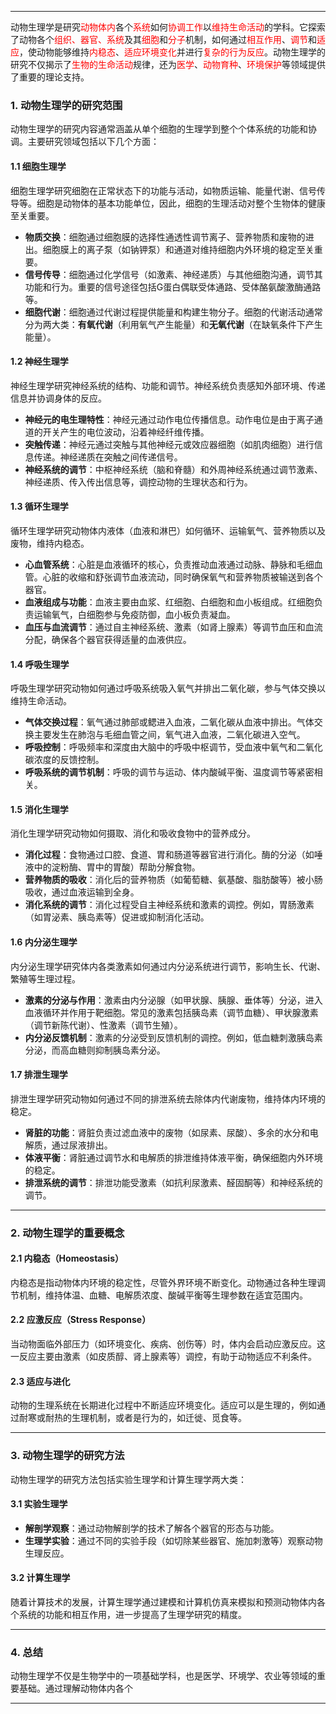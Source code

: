 
---

动物生理学是研究<span style="color:rgb(255, 0, 0)">动物体内</span>各个<span style="color:rgb(255, 0, 0)">系统</span>如何<span style="color:rgb(255, 0, 0)">协调工作</span>以<span style="color:rgb(255, 0, 0)">维持生命活动</span>的学科。它探索了动物各个<span style="color:rgb(255, 0, 0)">组织、器官、系统</span>及其<span style="color:rgb(255, 0, 0)">细胞</span>和<span style="color:rgb(255, 0, 0)">分子</span>机制，如何通过<span style="color:rgb(255, 0, 0)">相互作用</span>、<span style="color:rgb(255, 0, 0)">调节</span>和<span style="color:rgb(255, 0, 0)">适应</span>，使动物能够维持<span style="color:rgb(255, 0, 0)">内稳态</span>、<span style="color:rgb(255, 0, 0)">适应环境变化</span>并进行<span style="color:rgb(255, 0, 0)">复杂的行为反应</span>。动物生理学的研究不仅揭示了<span style="color:rgb(255, 0, 0)">生物的生命活动</span>规律，还为<span style="color:rgb(255, 0, 0)">医学</span>、<span style="color:rgb(255, 0, 0)">动物育种</span>、<span style="color:rgb(255, 0, 0)">环境保护</span>等领域提供了重要的理论支持。

### **1. 动物生理学的研究范围**

动物生理学的研究内容通常涵盖从单个细胞的生理学到整个个体系统的功能和协调。主要研究领域包括以下几个方面：

#### **1.1 细胞生理学**

细胞生理学研究细胞在正常状态下的功能与活动，如物质运输、能量代谢、信号传导等。细胞是动物体的基本功能单位，因此，细胞的生理活动对整个生物体的健康至关重要。

- **物质交换**：细胞通过细胞膜的选择性通透性调节离子、营养物质和废物的进出。细胞膜上的离子泵（如钠钾泵）和通道对维持细胞内外环境的稳定至关重要。
- **信号传导**：细胞通过化学信号（如激素、神经递质）与其他细胞沟通，调节其功能和行为。重要的信号途径包括G蛋白偶联受体通路、受体酪氨酸激酶通路等。
- **细胞代谢**：细胞通过代谢过程提供能量和构建生物分子。细胞的代谢活动通常分为两大类：**有氧代谢**（利用氧气产生能量）和**无氧代谢**（在缺氧条件下产生能量）。

#### **1.2 神经生理学**

神经生理学研究神经系统的结构、功能和调节。神经系统负责感知外部环境、传递信息并协调身体的反应。

- **神经元的电生理特性**：神经元通过动作电位传播信息。动作电位是由于离子通道的开关产生的电位波动，沿着神经纤维传播。
- **突触传递**：神经元通过突触与其他神经元或效应器细胞（如肌肉细胞）进行信息传递。神经递质在突触之间传递信号。
- **神经系统的调节**：中枢神经系统（脑和脊髓）和外周神经系统通过调节激素、神经递质、传入传出信息等，调控动物的生理状态和行为。

#### **1.3 循环生理学**

循环生理学研究动物体内液体（血液和淋巴）如何循环、运输氧气、营养物质以及废物，维持内稳态。

- **心血管系统**：心脏是血液循环的核心，负责推动血液通过动脉、静脉和毛细血管。心脏的收缩和舒张调节血液流动，同时确保氧气和营养物质被输送到各个器官。
- **血液组成与功能**：血液主要由血浆、红细胞、白细胞和血小板组成。红细胞负责运输氧气，白细胞参与免疫防御，血小板负责凝血。
- **血压与血流调节**：通过自主神经系统、激素（如肾上腺素）等调节血压和血流分配，确保各个器官获得适量的血液供应。

#### **1.4 呼吸生理学**

呼吸生理学研究动物如何通过呼吸系统吸入氧气并排出二氧化碳，参与气体交换以维持生命活动。

- **气体交换过程**：氧气通过肺部或鳃进入血液，二氧化碳从血液中排出。气体交换主要发生在肺泡与毛细血管之间，氧气进入血液，二氧化碳进入空气。
- **呼吸控制**：呼吸频率和深度由大脑中的呼吸中枢调节，受血液中氧气和二氧化碳浓度的反馈控制。
- **呼吸系统的调节机制**：呼吸的调节与运动、体内酸碱平衡、温度调节等紧密相关。

#### **1.5 消化生理学**

消化生理学研究动物如何摄取、消化和吸收食物中的营养成分。

- **消化过程**：食物通过口腔、食道、胃和肠道等器官进行消化。酶的分泌（如唾液中的淀粉酶、胃中的胃酸）帮助分解食物。
- **营养物质的吸收**：消化后的营养物质（如葡萄糖、氨基酸、脂肪酸等）被小肠吸收，通过血液运输到全身。
- **消化系统的调节**：消化过程受自主神经系统和激素的调控。例如，胃肠激素（如胃泌素、胰岛素等）促进或抑制消化活动。

#### **1.6 内分泌生理学**

内分泌生理学研究体内各类激素如何通过内分泌系统进行调节，影响生长、代谢、繁殖等生理过程。

- **激素的分泌与作用**：激素由内分泌腺（如甲状腺、胰腺、垂体等）分泌，进入血液循环并作用于靶细胞。常见的激素包括胰岛素（调节血糖）、甲状腺激素（调节新陈代谢）、性激素（调节生殖）。
- **内分泌反馈机制**：激素的分泌受到反馈机制的调控。例如，低血糖刺激胰岛素分泌，而高血糖则抑制胰岛素分泌。

#### **1.7 排泄生理学**

排泄生理学研究动物如何通过不同的排泄系统去除体内代谢废物，维持体内环境的稳定。

- **肾脏的功能**：肾脏负责过滤血液中的废物（如尿素、尿酸）、多余的水分和电解质，通过尿液排出。
- **体液平衡**：肾脏通过调节水和电解质的排泄维持体液平衡，确保细胞内外环境的稳定。
- **排泄系统的调节**：排泄功能受激素（如抗利尿激素、醛固酮等）和神经系统的调节。

---

### **2. 动物生理学的重要概念**

#### **2.1 内稳态（Homeostasis）**

内稳态是指动物体内环境的稳定性，尽管外界环境不断变化。动物通过各种生理调节机制，维持体温、血糖、电解质浓度、酸碱平衡等生理参数在适宜范围内。

#### **2.2 应激反应（Stress Response）**

当动物面临外部压力（如环境变化、疾病、创伤等）时，体内会启动应激反应。这一反应主要由激素（如皮质醇、肾上腺素等）调控，有助于动物适应不利条件。

#### **2.3 适应与进化**

动物的生理系统在长期进化过程中不断适应环境变化。适应可以是生理的，例如通过耐寒或耐热的生理机制，或者是行为的，如迁徙、觅食等。

---

### **3. 动物生理学的研究方法**

动物生理学的研究方法包括实验生理学和计算生理学两大类：

#### **3.1 实验生理学**

- **解剖学观察**：通过动物解剖学的技术了解各个器官的形态与功能。
- **生理学实验**：通过不同的实验手段（如切除某些器官、施加刺激等）观察动物生理反应。

#### **3.2 计算生理学**

随着计算技术的发展，计算生理学通过建模和计算机仿真来模拟和预测动物体内各个系统的功能和相互作用，进一步提高了生理学研究的精度。

---

### **4. 总结**

动物生理学不仅是生物学中的一项基础学科，也是医学、环境学、农业等领域的重要基础。通过理解动物体内各个

---


